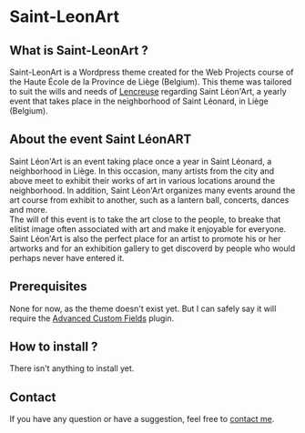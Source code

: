 # Saint-LeonArt

## What is Saint-LeonArt ?
Saint-LeonArt is a Wordpress theme created for the Web Projects course of the Haute École de la Province de Liège (Belgium). This theme was tailored to suit the wills and needs of [Lencreuse](https://lencreuse.be/) regarding Saint Léon'Art, a yearly event that takes place in the neighborhood of Saint Léonard, in Liège (Belgium).  

## About the event Saint LéonART
Saint Léon'Art is an event taking place once a year in Saint Léonard, a neighborhood in Liège. In this occasion, many artists from the city and above meet to exhibit their works of art in various locations around the neighborhood. In addition, Saint Léon'Art organizes many events around the art course from exhibit to another, such as a lantern ball, concerts, dances and more.  
The will of this event is to take the art close to the people, to breake that elitist image often associated with art and make it enjoyable for everyone. Saint Léon'Art is also the perfect place for an artist to promote his or her artworks and for an exhibition gallery to get discoverd by people who would perhaps never have entered it.

## Prerequisites
None for now, as the theme doesn't exist yet. But I can safely say it will require the [Advanced Custom Fields](https://wordpress.org/plugins/advanced-custom-fields/) plugin.

## How to install ?
There isn't anything to install yet.

## Contact
If you have any question or have a suggestion, feel free to [contact me](mailto:tanguy.scholtes@gmail.com).
